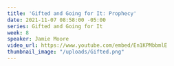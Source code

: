 ```yaml
---
title: 'Gifted and Going for It: Prophecy'
date: 2021-11-07 08:58:00 -05:00
series: Gifted and Going for It
week: 8
speaker: Jamie Moore
video_url: https://www.youtube.com/embed/En1KPMbbmlE
thumbnail_image: "/uploads/Gifted.png"
---
```


